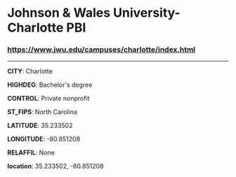# Johnson & Wales University-Charlotte PBI
### https://www.jwu.edu/campuses/charlotte/index.html
---
**CITY**: Charlotte

**HIGHDEG**: Bachelor's degree

**CONTROL**: Private nonprofit

**ST_FIPS**: North Carolina

**LATITUDE**: 35.233502

**LONGITUDE**: -80.851208

**RELAFFIL**: None

**location**: 35.233502, -80.851208